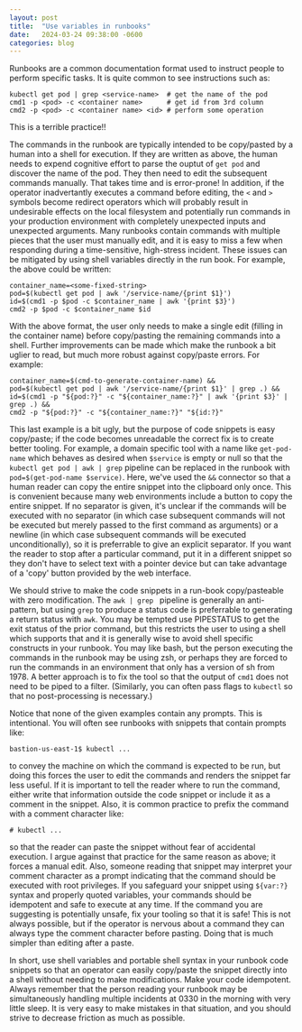 ```yaml
---
layout: post
title:  "Use variables in runbooks"
date:   2024-03-24 09:38:00 -0600
categories: blog
---
```


Runbooks are a common documentation format used to instruct people to perform specific tasks.
It is quite common to see instructions such as:

~~~~
kubectl get pod | grep <service-name>  # get the name of the pod
cmd1 -p <pod> -c <container name>      # get id from 3rd column
cmd2 -p <pod> -c <container name> <id> # perform some operation
~~~~

This is a terrible practice!!

The commands in the runbook are typically intended to be copy/pasted
by a human into a shell for execution.  If they are written as
above, the human needs to expend cognitive effort to parse the
ouptut of `get pod` and discover the name of the pod.  They then
need to edit the subsequent commands manually.  That takes time and
is error-prone!  In addition, if the operator inadvertantly executes
a command before editing, the `<` and `>` symbols become redirect
operators which will probably result in undesirable effects on the
local filesystem and potentially run commands in your production
environment with completely unexpected inputs and unexpected
arguments.  Many runbooks contain commands with multiple pieces
that the user must manually edit, and it is easy to miss a few when
responding during a time-sensitive, high-stress incident.  These
issues can be mitigated by using shell variables directly in the
run book.  For example, the above could be written:

~~~~
container_name=<some-fixed-string>
pod=$(kubectl get pod | awk '/service-name/{print $1}')
id=$(cmd1 -p $pod -c $container_name | awk '{print $3}')
cmd2 -p $pod -c $container_name $id
~~~~

With the above format, the user only needs to make a single edit (filling in
the container name) before copy/pasting the remaining commands into a shell.
Further improvements can be made which make the runbook a bit
uglier to read, but much more robust against copy/paste errors.  For
example:

~~~~
container_name=$(cmd-to-generate-container-name) &&
pod=$(kubectl get pod | awk '/service-name/{print $1}' | grep .) &&
id=$(cmd1 -p "${pod:?}" -c "${container_name:?}" | awk '{print $3}' | grep .) &&
cmd2 -p "${pod:?}" -c "${container_name:?}" "${id:?}"
~~~~

This last example is a bit ugly, but the purpose of code
snippets is easy copy/paste; if the code becomes unreadable the
correct fix is to create better tooling.  For example, a domain
specific tool with a name like `get-pod-name` which behaves as
desired when `$service` is empty or null so that the `kubectl get
pod | awk | grep` pipeline can be replaced in the runbook with
`pod=$(get-pod-name $service)`.  Here, we've used the `&&` connector
so that a human reader can copy the entire snippet into the clipboard
only once.  This is convenient because many web environments include
a button to copy the entire snippet.  If no separator is given,
it's unclear if the commands will be executed with no separator
(in which case subsequent commands will not be executed but merely
passed to the first command as arguments) or a newline (in which
case subsequent commands will be executed unconditionally), so it
is preferrable to give an explicit separator.  If you want the
reader to stop after a particular command, put it in a different
snippet so they don't have to select text with a pointer device but
can take advantage of a 'copy' button provided by the web interface.

We should strive to make the code snippets in a run-book copy/pasteable
with zero modification.  The `awk | grep ` pipeline is generally
an anti-pattern, but using `grep` to produce a status code is
preferrable to generating a return status with `awk`.  You may be
tempted use PIPESTATUS to get the exit status of the prior command,
but this restricts the user to using a shell which supports that
and it is generally wise to avoid shell specific constructs in your
runbook.  You may like bash, but the person executing the commands
in the runbook may be using zsh, or perhaps they are forced to run
the commands in an environment that only has a version of sh from
1978.  A better approach is to fix the tool so that the output of
`cmd1` does not need to be piped to a filter.  (Similarly, you can
often pass flags to `kubectl` so that no post-processing is necessary.)


Notice that none of the given examples contain any prompts.  This
is intentional.  You will often see runbooks with snippets that
contain prompts like:
~~~~
bastion-us-east-1$ kubectl ...
~~~~
to convey the machine on which the command is expected to be run,
but doing this forces the user to edit the commands and renders the
snippet far less useful.  If it is important to tell the reader
where to run the command, either write that information outside the
code snippet or include it as a comment in the snippet.  Also, it
is common practice to prefix the command with a comment character
like:
~~~~
# kubectl ...
~~~~
so that the reader can paste the snippet without fear of accidental
execution.  I argue against that practice for the same reason as
above; it forces a manual edit.  Also, someone reading that snippet
may interpret your comment character as a prompt indicating that
the command should be executed with root privileges.  If you safeguard
your snippet using `${var:?}` syntax and properly quoted
variables, your commands should be idempotent and safe to execute
at any time.  If the command you are suggesting is potentially
unsafe, fix your tooling so that it is safe!  This is not always
possible, but if the operator is nervous about a command they can
always type the comment character before pasting.  Doing that is
much simpler than editing after a paste.

In short, use shell variables and portable shell syntax in your
runbook code snippets so that an operator can easily copy/paste the
snippet directly into a shell without needing to make modifications.
Make your code idempotent.  Always remember that the person reading
your runbook may be simultaneously handling multiple incidents at
0330 in the morning with very little sleep.  It is very easy to
make mistakes in that situation, and you should strive to decrease
friction as much as possible.
